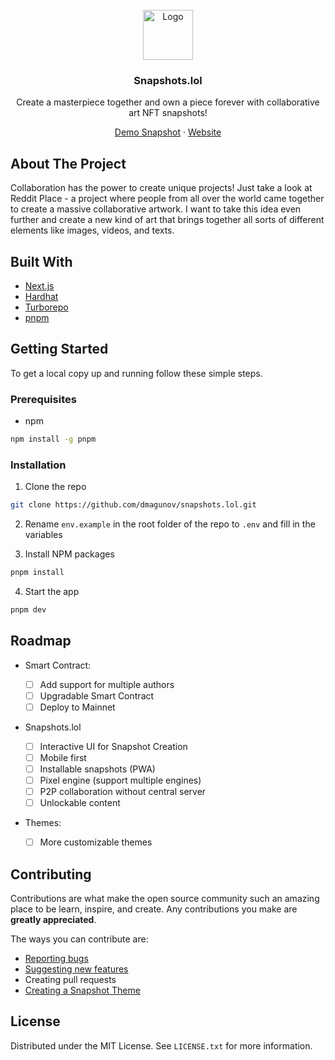 <br />
<div align="center">
  <img src="https://www.thenftsnapshot.com/static/media/board-animated-pixel.75802afa235dd9a1a2cf.gif" alt="Logo" width="80" height="80">

  <h3 align="center">Snapshots.lol</h3>

  <p align="center">
    Create a masterpiece together and own a piece forever with collaborative art NFT snapshots!
  </p>
  <p align="center">
  <!-- https://snapshots.lol/demo -->
  <a href="https://0.thenftsnapshot.com/">Demo Snapshot</a> · <a href="https://snapshots.lol">Website</a>
  </p>
</div>

## About The Project

<!-- <video> -->

Collaboration has the power to create unique projects! Just take a look at Reddit Place - a project where people from all over the world came together to create a massive collaborative artwork. I want to take this idea even further and create a new kind of art that brings together all sorts of different elements like images, videos, and texts.

## Built With

- [Next.js](https://nextjs.org/)
- [Hardhat](https://hardhat.org/)
- [Turborepo](https://turborepo.com/)
- [pnpm](https://pnpm.io/)

## Getting Started

To get a local copy up and running follow these simple steps.

### Prerequisites

- npm

```sh
npm install -g pnpm
```

### Installation

1. Clone the repo

```sh
git clone https://github.com/dmagunov/snapshots.lol.git
```

2. Rename `env.example` in the root folder of the repo to `.env` and fill in the variables

3. Install NPM packages

```sh
pnpm install
```

4. Start the app

```sh
pnpm dev
```

## Roadmap

- Smart Contract:

  - [ ] Add support for multiple authors
  - [ ] Upgradable Smart Contract
  - [ ] Deploy to Mainnet

- Snapshots.lol

  - [ ] Interactive UI for Snapshot Creation
  - [ ] Mobile first
  - [ ] Installable snapshots (PWA)
  - [ ] Pixel engine (support multiple engines)
  - [ ] P2P collaboration without central server
  - [ ] Unlockable content

- Themes:

  - [ ] More customizable themes

## Contributing

Contributions are what make the open source community such an amazing place to be learn, inspire, and create. Any contributions you make are **greatly appreciated**.

The ways you can contribute are:

- [Reporting bugs](https://github.com/dmagunov/snapshots.lol/issues)
- [Suggesting new features](https://github.com/dmagunov/snapshots.lol/issues)
- Creating pull requests
- [Creating a Snapshot Theme](./packages/themes)

## License

Distributed under the MIT License. See `LICENSE.txt` for more information.
